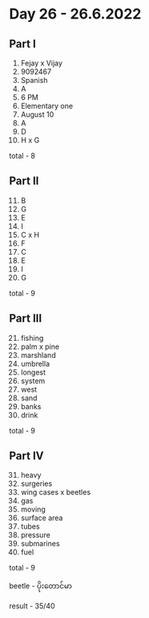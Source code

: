 # Day 26 - 26.6.2022

## Part I

1. Fejay x Vijay
2. 9092467
3. Spanish
4. A
5. 6 PM
6. Elementary one
7. August 10
8. A
9. D
10. H x G

total - 8

## Part II

11. B
12. G
13. E
14. I
15. C x H
16. F
17. C
18. E
19. I
20. G

total - 9

## Part III

21. fishing
22. palm x pine
23. marshland
24. umbrella
25. longest
26. system
27. west
28. sand
29. banks
30. drink

total - 9

## Part IV

31. heavy
32. surgeries
33. wing cases x beetles
34. gas
35. moving
36. surface area
37. tubes
38. pressure
39. submarines
40. fuel

total - 9

beetle - ပိုးတောင်မာ

result - 35/40
